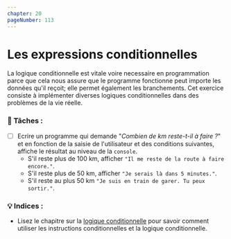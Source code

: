 ```yaml
---
chapter: 20
pageNumber: 113
---
```

# Les expressions conditionnelles

La logique conditionnelle est vitale voire necessaire en programmation parce que cela nous assure que le programme fonctionne peut importe les données qu'il reçoit; elle permet également les branchements. Cet exercice consiste à implémenter diverses logiques conditionnelles dans des problèmes de la vie réelle.

### 📝 Tâches :

* [ ] Ecrire un programme qui demande "_Combien de km reste-t-il à faire ?_" et en fonction de la saisie de l'utilisateur et des conditions suivantes, affiche le résultat au niveau de la `console`.
  * S'il reste plus de 100 km, afficher `"Il me reste de la route à faire encore."`.
  * S'il reste plus de 50 km, afficher `"Je serais là dans 5 minutes."`.
  * S'il reste au plus 50 km `"Je suis en train de garer. Tu peux sortir."`.

### 💡 Indices :

* Lisez le chapitre sur la [logique conditionnelle](../conditional/) pour savoir comment utiliser les instructions conditionnelles et la logique conditionnelle.
